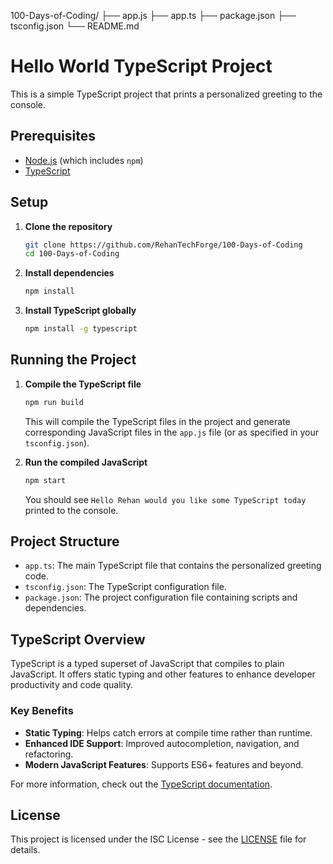 100-Days-of-Coding/
├── app.js
├── app.ts
├── package.json
├── tsconfig.json
└── README.md

# Hello World TypeScript Project

This is a simple TypeScript project that prints a personalized greeting to the console.

## Prerequisites

- [Node.js](https://nodejs.org/) (which includes `npm`)
- [TypeScript](https://www.typescriptlang.org/)

## Setup

1. **Clone the repository**

    ```bash
    git clone https://github.com/RehanTechForge/100-Days-of-Coding
    cd 100-Days-of-Coding
    ```

2. **Install dependencies**

    ```bash
    npm install
    ```

3. **Install TypeScript globally**

    ```bash
    npm install -g typescript
    ```

## Running the Project

1. **Compile the TypeScript file**

    ```bash
    npm run build
    ```

    This will compile the TypeScript files in the project and generate corresponding JavaScript files in the `app.js` file (or as specified in your `tsconfig.json`).

2. **Run the compiled JavaScript**

    ```bash
    npm start
    ```

    You should see `Hello Rehan would you like some TypeScript today` printed to the console.

## Project Structure

- `app.ts`: The main TypeScript file that contains the personalized greeting code.
- `tsconfig.json`: The TypeScript configuration file.
- `package.json`: The project configuration file containing scripts and dependencies.

## TypeScript Overview

TypeScript is a typed superset of JavaScript that compiles to plain JavaScript. It offers static typing and other features to enhance developer productivity and code quality.

### Key Benefits

- **Static Typing**: Helps catch errors at compile time rather than runtime.
- **Enhanced IDE Support**: Improved autocompletion, navigation, and refactoring.
- **Modern JavaScript Features**: Supports ES6+ features and beyond.

For more information, check out the [TypeScript documentation](https://www.typescriptlang.org/docs/).

## License

This project is licensed under the ISC License - see the [LICENSE](LICENSE) file for details.
